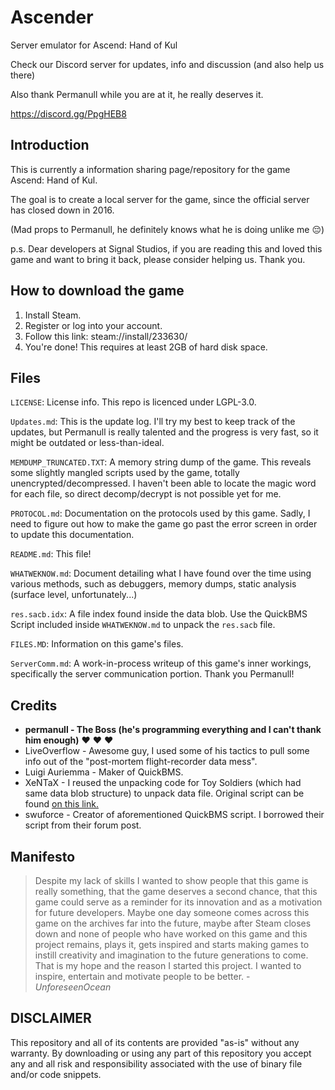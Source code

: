 # Ascender
Server emulator for Ascend: Hand of Kul

Check our Discord server for updates, info and discussion (and also help us there)

Also thank Permanull while you are at it, he really deserves it.

https://discord.gg/PpgHEB8


## Introduction
This is currently a information sharing page/repository for the game Ascend: Hand of Kul.

The goal is to create a local server for the game, since the official server has closed down in 2016.

(Mad props to Permanull, he definitely knows what he is doing unlike me :pensive:)

p.s. Dear developers at Signal Studios, if you are reading this and loved this game and want to bring it back, please consider helping us. Thank you.

## How to download the game
1. Install Steam.
2. Register or log into your account.
3. Follow this link: steam://install/233630/
4. You're done! This requires at least 2GB of hard disk space.

## Files
`LICENSE`: License info. This repo is licenced under LGPL-3.0.

`Updates.md`: This is the update log. I'll try my best to keep track of the updates, but Permanull is really talented and the progress is very fast, so it might be outdated or less-than-ideal.

`MEMDUMP_TRUNCATED.TXT`: A memory string dump of the game. This reveals some slightly mangled scripts used by the game, totally unencrypted/decompressed. I haven't been able to locate the magic word for each file, so direct decomp/decrypt is not possible yet for me.

`PROTOCOL.md`: Documentation on the protocols used by this game. Sadly, I need to figure out how to make the game go past the error screen in order to update this documentation.

`README.md`: This file!

`WHATWEKNOW.md`: Document detailing what I have found over the time using various methods, such as debuggers, memory dumps, static analysis (surface level, unfortunately...)

`res.sacb.idx`: A file index found inside the data blob. Use the QuickBMS Script included inside `WHATWEKNOW.md` to unpack the `res.sacb` file.

`FILES.MD`: Information on this game's files.

`ServerComm.md`: A work-in-process writeup of this game's inner workings, specifically the server communication portion. Thank you Permanull!

## Credits
- **permanull - The Boss (he's programming everything and I can't thank him enough)** :heart: :heart: :heart:
- LiveOverflow - Awesome guy, I used some of his tactics to pull some info out of the "post-mortem flight-recorder data mess".
- Luigi Auriemma - Maker of QuickBMS.
- XeNTaX - I reused the unpacking code for Toy Soldiers (which had same data blob structure) to unpack data file. Original script can be found [on this link.](http://forum.xentax.com/viewtopic.php?f=10&t=8860)
- swuforce - Creator of aforementioned QuickBMS script. I borrowed their script from their forum post.

## Manifesto
> Despite my lack of skills I wanted to show people that this game is really something, that the game deserves a second chance, that this game could serve as a reminder for its innovation and as a motivation for future developers. Maybe one day someone comes across this game on the archives far into the future, maybe after Steam closes down and none of people who have worked on this game and this project remains, plays it, gets inspired and starts making games to instill creativity and imagination to the future generations to come. That is my hope and the reason I started this project. I wanted to inspire, entertain and motivate people to be better. - *UnforeseenOcean*

## DISCLAIMER
This repository and all of its contents are provided "as-is" without any warranty. By downloading or using any part of this repository you accept any and all risk and responsibility associated with the use of binary file and/or code snippets.
